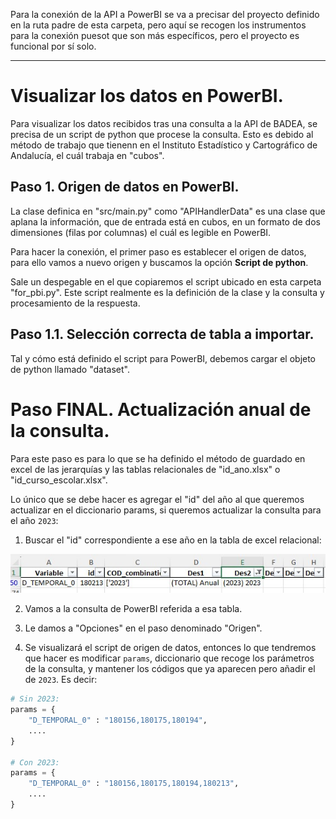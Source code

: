 Para la conexión de la API a PowerBI se va a precisar del proyecto definido en la ruta padre de esta carpeta, pero aquí se recogen los instrumentos para la conexión puesot que son más específicos, pero el proyecto es funcional por sí solo. 

***

# Visualizar los datos en PowerBI. 

Para visualizar los datos recibidos tras una consulta a la API de BADEA, se precisa de un script de python que procese la consulta. Esto es debido al método de trabajo que tienenn en el Instituto Estadístico y Cartográfico de Andalucía, el cuál trabaja en "cubos". 

## Paso 1. Origen de datos en PowerBI. 

La clase definica en "src/main.py" como "APIHandlerData" es una clase que aplana la información, que de entrada está en cubos, en un formato de dos dimensiones (filas por columnas) el cuál es legible en PowerBI.  

Para hacer la conexión, el primer paso es establecer el origen de datos, para ello vamos a nuevo origen y buscamos la opción **Script de python**. 

Sale un despegable en el que copiaremos el script ubicado en esta carpeta "for_pbi.py". Este script realmente es la definición de la clase y la consulta y procesamiento de la respuesta. 

## Paso 1.1. Selección correcta de tabla a importar. 

Tal y cómo está definido el script para PowerBI, debemos cargar el objeto de python llamado "dataset". 

# Paso FINAL. Actualización anual de la consulta. 

Para este paso es para lo que se ha definido el método de guardado en excel de las jerarquías y las tablas relacionales de "id_ano.xlsx" o "id_curso_escolar.xlsx". 

Lo único que se debe hacer es agregar el "id" del año al que queremos actualizar en el diccionario params, si queremos actualizar la consulta para el año `2023`:

1. Buscar el "id" correspondiente a ese año en la tabla de excel relacional: 

![](../imgs/year_search.jpg)

2. Vamos a la consulta de PowerBI referida a esa tabla. 

3. Le damos a "Opciones" en el paso denominado "Origen". 

4. Se visualizará el script de origen de datos, entonces lo que tendremos que hacer es modificar `params`, diccionario que recoge los parámetros de la consulta, y mantener los códigos que ya aparecen pero añadir el de `2023`. Es decir: 

```python
# Sin 2023: 
params = {
    "D_TEMPORAL_0" : "180156,180175,180194",
    ....
}

# Con 2023:
params = {
    "D_TEMPORAL_0" : "180156,180175,180194,180213",
    ....
}

```